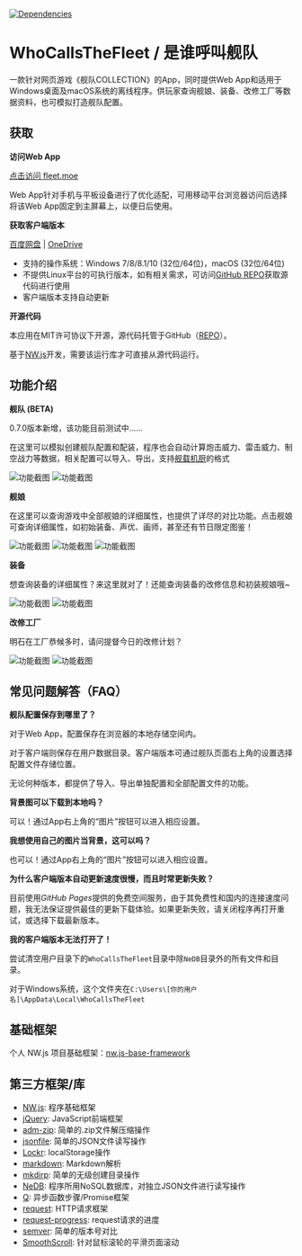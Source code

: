 [![Dependencies](https://david-dm.org/Diablohu/WhoCallsTheFleet.svg)](https://david-dm.org/Diablohu/WhoCallsTheFleet.svg)

# WhoCallsTheFleet / 是谁呼叫舰队

一款针对网页游戏《舰队COLLECTION》的App，同时提供Web App和适用于Windows桌面及macOS系统的离线程序。供玩家查询舰娘、装备、改修工厂等数据资料，也可模拟打造舰队配置。

## 获取

**访问Web App**

[点击访问 fleet.moe](http://fleet.moe/)

Web App针对手机与平板设备进行了优化适配，可用移动平台浏览器访问后选择将该Web App固定到主屏幕上，以便日后使用。

**获取客户端版本**

[百度网盘](http://pan.baidu.com/s/1kT09CWJ#path=%252FWhoCallsTheFleet) | [OneDrive](https://1drv.ms/f/s!AhBtzFNzki1FiuFy4H2RkZcl1uiiWQ)

* 支持的操作系统：Windows 7/8/8.1/10 (32位/64位)，macOS (32位/64位)
* 不提供Linux平台的可执行版本，如有相关需求，可访问[GitHub REPO](https://github.com/Diablohu/WhoCallsTheFleet)获取源代码进行使用
* 客户端版本支持自动更新

**开源代码**

本应用在MIT许可协议下开源，源代码托管于GitHub（[REPO](https://github.com/Diablohu/WhoCallsTheFleet)）。

基于[NW.js](http://nwjs.io/)开发，需要该运行库才可直接从源代码运行。

## 功能介绍

**舰队 (BETA)**

0.7.0版本新增，该功能目前测试中……

在这里可以模拟创建舰队配置和配装，程序也会自动计算炮击威力、雷击威力、制空战力等数据，相关配置可以导入、导出，支持[舰载机厨](http://www.kancolle-calc.net/deckbuilder.html)的格式

![功能截图](http://fleet.diablohu.com/assets/screenshots/feature-fleet-1.png)
![功能截图](http://fleet.diablohu.com/assets/screenshots/feature-fleet-2.png)

**舰娘**

在这里可以查询游戏中全部舰娘的详细属性，也提供了详尽的对比功能。点击舰娘可查询详细属性，如初始装备、声优、画师，甚至还有节日限定图鉴！

![功能截图](http://fleet.diablohu.com/assets/screenshots/feature-ships-1.png)
![功能截图](http://fleet.diablohu.com/assets/screenshots/feature-ships-2.png)
![功能截图](http://fleet.diablohu.com/assets/screenshots/feature-ships-3.png)

**装备**

想查询装备的详细属性？来这里就对了！还能查询装备的改修信息和初装舰娘哦~

![功能截图](http://fleet.diablohu.com/assets/screenshots/feature-equipments-1.png)
![功能截图](http://fleet.diablohu.com/assets/screenshots/feature-equipments-2.png)

**改修工厂**

明石在工厂恭候多时，请问提督今日的改修计划？

![功能截图](http://fleet.diablohu.com/assets/screenshots/feature-arsenal-1.png)
![功能截图](http://fleet.diablohu.com/assets/screenshots/feature-arsenal-2.png)

## 常见问题解答（FAQ）

**舰队配置保存到哪里了？**

对于Web App，配置保存在浏览器的本地存储空间内。

对于客户端则保存在用户数据目录。客户端版本可通过舰队页面右上角的设置选择配置文件存储位置。

无论何种版本，都提供了导入、导出单独配置和全部配置文件的功能。

**背景图可以下载到本地吗？**

可以！通过App右上角的“图片”按钮可以进入相应设置。

**我想使用自己的图片当背景，这可以吗？**

也可以！通过App右上角的“图片”按钮可以进入相应设置。

**为什么客户端版本自动更新速度很慢，而且时常更新失败？**

目前使用*GitHub Pages*提供的免费空间服务，由于其免费性和国内的连接速度问题，我无法保证提供最佳的更新下载体验。如果更新失败，请关闭程序再打开重试，或选择下载最新版本。

**我的客户端版本无法打开了！**

尝试清空用户目录下的`WhoCallsTheFleet`目录中除`NeDB`目录外的所有文件和目录。

对于Windows系统，这个文件夹在`C:\Users\[你的用户名]\AppData\Local\WhoCallsTheFleet`

## 基础框架

个人 NW.js 项目基础框架：[nw.js-base-framework](https://github.com/Diablohu/nw.js-base-framework)

## 第三方框架/库

* [NW.js](https://github.com/nwjs/nw.js): 程序基础框架
* [jQuery](https://github.com/jquery/jquery): JavaScript前端框架
* [adm-zip](https://github.com/cthackers/adm-zip): 简单的.zip文件解压缩操作
* [jsonfile](https://github.com/jprichardson/node-jsonfile): 简单的JSON文件读写操作
* [Lockr](https://github.com/tsironis/lockr): localStorage操作
* [markdown](https://github.com/evilstreak/markdown-js): Markdown解析
* [mkdirp](https://www.npmjs.com/package/mkdirp): 简单的无级创建目录操作
* [NeDB](https://github.com/louischatriot/nedb): 程序所用NoSQL数据库，对独立JSON文件进行读写操作
* [Q](https://github.com/kriskowal/q): 异步函数步骤/Promise框架
* [request](https://github.com/request/request): HTTP请求框架
* [request-progress](https://github.com/request/request): request请求的进度
* [semver](https://github.com/npm/node-semver): 简单的版本号对比
* [SmoothScroll](https://github.com/galambalazs/smoothscroll): 针对鼠标滚轮的平滑页面滚动
